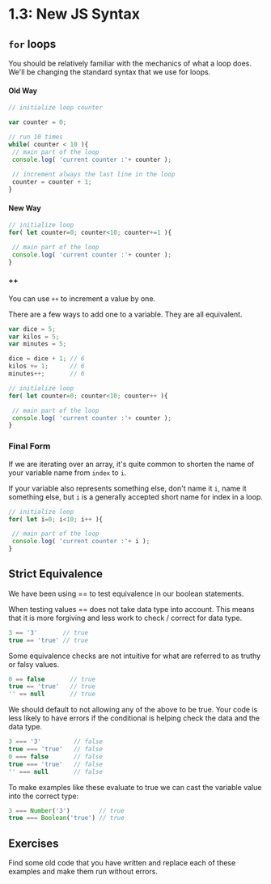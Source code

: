 # 1.3: New JS Syntax

## `for` loops

You should be relatively familiar with the mechanics of what a loop does. We'll be changing the standard syntax that we use for loops.

#### Old Way

```javascript
// initialize loop counter 

var counter = 0;

// run 10 times
while( counter < 10 ){
 // main part of the loop
 console.log( 'current counter :'+ counter );
 
 // increment always the last line in the loop
 counter = counter + 1;
} 
```

#### New Way

```javascript
// initialize loop  
for( let counter=0; counter<10; counter+=1 ){

 // main part of the loop
 console.log( 'current counter :'+ counter );
} 
```

#### ++

You can use `++` to increment a value by one. 

There are a few ways to add one to a variable. They are all equivalent.

```javascript
var dice = 5;
var kilos = 5;
var minutes = 5;

dice = dice + 1; // 6 
kilos += 1;      // 6
minutes++;       // 6
```

```javascript
// initialize loop  
for( let counter=0; counter<10; counter++ ){

 // main part of the loop
 console.log( 'current counter :'+ counter );
} 
```

### Final Form

If we are iterating over an array, it's quite common to shorten the name of your variable name from `index` to `i`.

If your variable also represents something else, don't name it `i`, name it something else, but `i` is a generally accepted short name for index in a loop.

```javascript
// initialize loop  
for( let i=0; i<10; i++ ){

 // main part of the loop
 console.log( 'current counter :'+ i );
} 
```

## Strict Equivalence

We have been using == to test equivalence in our boolean statements.

When testing values == does not take data type into account. This means that it is more forgiving and less work to check / correct for data type.

```javascript
3 == '3'       // true
true == 'true' // true
```

Some equivalence checks are not intuitive for what are referred to as truthy or falsy values.

```javascript
0 == false       // true
true == 'true'   // true
'' == null       // true 
```

We should default to not allowing any of the above to be true. Your code is less likely to have errors if the conditional is helping check the data and the data type. 

```javascript
3 === '3'         // false
true === 'true'   // false
0 === false       // false
true === 'true'   // false
'' === null       // false 
```

To make examples like these evaluate to true we can cast the variable value into the correct type:

```javascript
3 === Number('3')        // true
true === Boolean('true') // true
```

## Exercises

Find some old code that you have written and replace each of these examples and make them run without errors.

